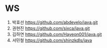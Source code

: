 # WS

1. 박효선 https://github.com/abdevelo/java.git 
2. 권현진 https://github.com/sixca/java.git
3. 김하연 https://github.com/Hayeon001/java.git
4. 서민철 https://github.com/shinzkdls/java
